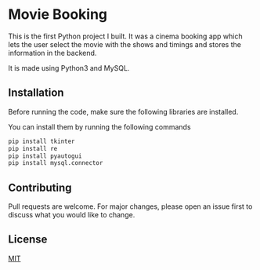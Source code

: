 # Movie Booking

This is the first Python project I built. It was a cinema booking app which lets the user select the movie with the shows and timings and stores the information in the backend. 

It is made using Python3 and MySQL.

## Installation

Before running the code, make sure the following libraries are installed.

You can install them by running the following commands

```bash
pip install tkinter
pip install re
pip install pyautogui
pip install mysql.connector
```

## Contributing

Pull requests are welcome. For major changes, please open an issue first
to discuss what you would like to change.

## License

[MIT](https://choosealicense.com/licenses/mit/)
